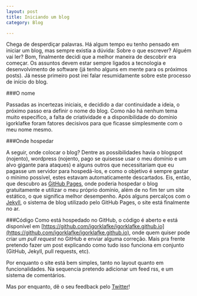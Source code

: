 ```yaml
---
layout: post
title: Iniciando um blog
category: Blog

---
```


Chega de desperdiçar palavras. Há algum tempo eu tenho pensado em iniciar um blog, mas sempre existia a dúvida: Sobre o que escrever? Alguém vai ler? 
Bom, finalmente decidi que a melhor maneira de descobrir era começar. Os assuntos devem estar sempre ligados a 
tecnologia e desenvolvimento de software (já tenho alguns em mente para os próximos posts). Já nesse primeiro post irei falar resumidamente sobre este processo de início do blog.

###O nome

Passadas as incertezas iniciais, e decidido a dar continuidade a ideia, o próximo passo era definir o nome do blog. Como não há nenhum
tema muito específico, a falta de criatividade e a disponibilidade do domínio igorklafke foram fatores decisivos para que ficasse
simplesmente com o meu nome mesmo.

###Onde hospedar

A seguir, onde colocar o blog?
Dentre as possibilidades havia o blogspot (nojento), wordpress (nojento, pago se quisesse usar o meu domínio e um alvo gigante para ataques) e alguns 
outros que necessitariam que eu pagasse um servidor para hospedá-los, e como o objetivo é sempre gastar o mínimo possível, 
estes estavam automaticamente descartados.
Eis, então, que descubro as [GitHub Pages](https://pages.github.com/), onde poderia hospedar o blog gratuitamente e 
utilizar o meu próprio domínio, além de no fim ter um site estático, o que significa melhor desempenho. 
Após alguns percalços com o [Jekyll](http://jekyllrb.com/), o sistema de blog utilizado pelo GitHub Pages, o site está finalmente no ar.

###Código
Como está hospedado no GitHub, o código é aberto e está disponível em 
[https://github.com/igorklafke/igorklafke.github.io](https://github.com/igorklafke/igorklafke.github.io), 
onde quem quiser pode criar um *pull request* no GitHub e enviar alguma correção. 
Mais pra frente pretendo fazer um post explicando como tudo isso funciona em conjunto (GitHub, Jekyll, pull requests, etc).

Por enquanto o site está bem simples, tanto no layout quanto em funcionalidades. 
Na sequencia pretendo adicionar um feed rss, e um sistema de comentários.

Mas por enquanto, dê o seu feedback pelo [Twitter](https://twitter.com/igorklafke)!